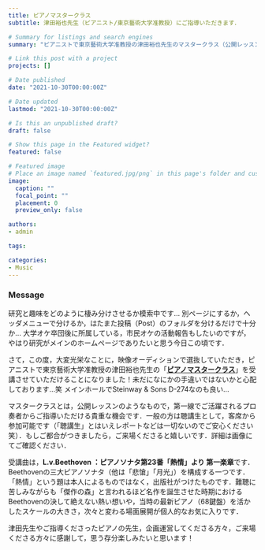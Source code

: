 ```yaml
---
title: ピアノマスタークラス
subtitle: 津田裕也先生（ピアニスト/東京藝術大学准教授）にご指導いただきます．

# Summary for listings and search engines
summary: "ピアニストで東京藝術大学准教授の津田裕也先生のマスタークラス（公開レッスン）を受講させていただけることになりました．"

# Link this post with a project
projects: []

# Date published
date: "2021-10-30T00:00:00Z"

# Date updated
lastmod: "2021-10-30T00:00:00Z"

# Is this an unpublished draft?
draft: false

# Show this page in the Featured widget?
featured: false

# Featured image
# Place an image named `featured.jpg/png` in this page's folder and customize its options here.
image:
  caption: ""
  focal_point: ""
  placement: 0
  preview_only: false

authors:
- admin

tags:

categories:
- Music
---
```


### Message

研究と趣味をどのように棲み分けさせるか模索中です… 別ページにするか，ヘッダメニューで分けるか，はたまた投稿（Post）のフォルダを分けるだけで十分か… 大学オケ卒団後に所属している，市民オケの活動報告もしたいのですが，やはり研究がメインのホームページでありたいと思う今日この頃です．

さて，この度，大変光栄なことに，映像オーディションで選抜していただき，ピアニストで東京藝術大学准教授の津田裕也先生の「[**ピアノマスタークラス**](https://yamato-bunka.jp/hall/2021/007506.html)」を受講させていただけることになりました！未だになにかの手違いではないかと心配しております…笑 メインホールでSteinway & Sons D-274なのも良い…

マスタークラスとは，公開レッスンのようなもので，第一線でご活躍されるプロ奏者からご指導いただける貴重な機会です．一般の方は聴講生として，客席から参加可能です（「聴講生」とはいえレポートなどは一切ないのでご安心ください 笑）．もしご都合がつきましたら，ご来場くださると嬉しいです．詳細は画像にてご確認ください．

受講曲は，**L.v.Beethoven ：ピアノソナタ第23番「熱情」より 第一楽章**です．Beethovenの三大ピアノソナタ（他は「悲愴」「月光」）を構成する一つです．「熱情」という題は本人によるものではなく，出版社がつけたものです．難聴に苦しみながらも「傑作の森」と言われるほど名作を誕生させた時期におけるBeethovenの決して絶えない熱い想いや，当時の最新ピアノ（68鍵盤）を活かしたスケールの大きさ，次々と変わる場面展開が個人的なお気に入りです．

津田先生やご指導くださったピアノの先生，企画運営してくださる方々，ご来場くださる方々に感謝して，思う存分楽しみたいと思います！